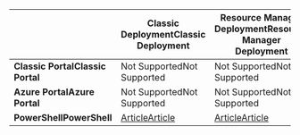 |  | <span data-ttu-id="47048-101">**Classic Deployment**</span><span class="sxs-lookup"><span data-stu-id="47048-101">**Classic Deployment**</span></span> | <span data-ttu-id="47048-102">**Resource Manager Deployment**</span><span class="sxs-lookup"><span data-stu-id="47048-102">**Resource Manager Deployment**</span></span> |
| --- | --- | --- |
| <span data-ttu-id="47048-103">**Classic Portal**</span><span class="sxs-lookup"><span data-stu-id="47048-103">**Classic Portal**</span></span> |<span data-ttu-id="47048-104">Not Supported</span><span class="sxs-lookup"><span data-stu-id="47048-104">Not Supported</span></span> |<span data-ttu-id="47048-105">Not Supported</span><span class="sxs-lookup"><span data-stu-id="47048-105">Not Supported</span></span> |
| <span data-ttu-id="47048-106">**Azure Portal**</span><span class="sxs-lookup"><span data-stu-id="47048-106">**Azure Portal**</span></span> |<span data-ttu-id="47048-107">Not Supported</span><span class="sxs-lookup"><span data-stu-id="47048-107">Not Supported</span></span> |<span data-ttu-id="47048-108">Not Supported</span><span class="sxs-lookup"><span data-stu-id="47048-108">Not Supported</span></span> |
| <span data-ttu-id="47048-109">**PowerShell**</span><span class="sxs-lookup"><span data-stu-id="47048-109">**PowerShell**</span></span> |[<span data-ttu-id="47048-110">Article</span><span class="sxs-lookup"><span data-stu-id="47048-110">Article</span></span>](../articles/expressroute/expressroute-howto-coexist-classic.md) |[<span data-ttu-id="47048-111">Article</span><span class="sxs-lookup"><span data-stu-id="47048-111">Article</span></span>](../articles/expressroute/expressroute-howto-coexist-resource-manager.md) |


